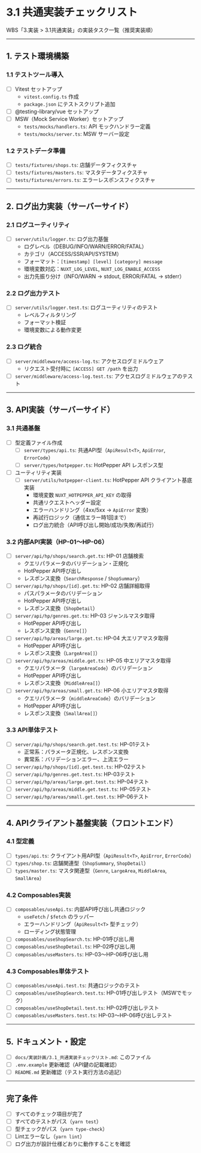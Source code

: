 # 3.1 共通実装チェックリスト

WBS「3.実装 > 3.1共通実装」の実装タスク一覧（推奨実装順）

---

## 1. テスト環境構築

### 1.1 テストツール導入

- [ ] Vitest セットアップ
  - `vitest.config.ts` 作成
  - `package.json` にテストスクリプト追加
- [ ] @testing-library/vue セットアップ
- [ ] MSW（Mock Service Worker）セットアップ
  - `tests/mocks/handlers.ts`: API モックハンドラー定義
  - `tests/mocks/server.ts`: MSW サーバー設定

### 1.2 テストデータ準備

- [ ] `tests/fixtures/shops.ts`: 店舗データフィクスチャ
- [ ] `tests/fixtures/masters.ts`: マスタデータフィクスチャ
- [ ] `tests/fixtures/errors.ts`: エラーレスポンスフィクスチャ

---

## 2. ログ出力実装（サーバーサイド）

### 2.1 ログユーティリティ

- [ ] `server/utils/logger.ts`: ログ出力基盤
  - ログレベル（DEBUG/INFO/WARN/ERROR/FATAL）
  - カテゴリ（ACCESS/SSR/API/SYSTEM）
  - フォーマット：`[timestamp] [level] [category] message`
  - 環境変数対応：`NUXT_LOG_LEVEL`, `NUXT_LOG_ENABLE_ACCESS`
  - 出力先振り分け（INFO/WARN → stdout, ERROR/FATAL → stderr）

### 2.2 ログ出力テスト

- [ ] `server/utils/logger.test.ts`: ログユーティリティのテスト
  - レベルフィルタリング
  - フォーマット検証
  - 環境変数による動作変更

### 2.3 ログ統合

- [ ] `server/middleware/access-log.ts`: アクセスログミドルウェア
  - リクエスト受付時に `[ACCESS] GET /path` を出力
- [ ] `server/middleware/access-log.test.ts`: アクセスログミドルウェアのテスト

---

## 3. API実装（サーバーサイド）

### 3.1 共通基盤

- [ ] 型定義ファイル作成
  - [ ] `server/types/api.ts`: 共通API型（`ApiResult<T>`, `ApiError`, `ErrorCode`）
  - [ ] `server/types/hotpepper.ts`: HotPepper API レスポンス型
- [ ] ユーティリティ実装
  - [ ] `server/utils/hotpepper-client.ts`: HotPepper API クライアント基底実装
    - 環境変数 `NUXT_HOTPEPPER_API_KEY` の取得
    - 共通リクエストヘッダー設定
    - エラーハンドリング（4xx/5xx → `ApiError` 変換）
    - 再試行ロジック（通信エラー時1回まで）
    - ログ出力統合（API呼び出し開始/成功/失敗/再試行）

### 3.2 内部API実装（HP-01〜HP-06）

- [ ] `server/api/hp/shops/search.get.ts`: HP-01 店舗検索
  - クエリパラメータのバリデーション・正規化
  - HotPepper API呼び出し
  - レスポンス変換（`SearchResponse` / `ShopSummary`）
- [ ] `server/api/hp/shops/[id].get.ts`: HP-02 店舗詳細取得
  - パスパラメータのバリデーション
  - HotPepper API呼び出し
  - レスポンス変換（`ShopDetail`）
- [ ] `server/api/hp/genres.get.ts`: HP-03 ジャンルマスタ取得
  - HotPepper API呼び出し
  - レスポンス変換（`Genre[]`）
- [ ] `server/api/hp/areas/large.get.ts`: HP-04 大エリアマスタ取得
  - HotPepper API呼び出し
  - レスポンス変換（`LargeArea[]`）
- [ ] `server/api/hp/areas/middle.get.ts`: HP-05 中エリアマスタ取得
  - クエリパラメータ（`largeAreaCode`）のバリデーション
  - HotPepper API呼び出し
  - レスポンス変換（`MiddleArea[]`）
- [ ] `server/api/hp/areas/small.get.ts`: HP-06 小エリアマスタ取得
  - クエリパラメータ（`middleAreaCode`）のバリデーション
  - HotPepper API呼び出し
  - レスポンス変換（`SmallArea[]`）

### 3.3 API単体テスト

- [ ] `server/api/hp/shops/search.get.test.ts`: HP-01テスト
  - 正常系：パラメータ正規化、レスポンス変換
  - 異常系：バリデーションエラー、上流エラー
- [ ] `server/api/hp/shops/[id].get.test.ts`: HP-02テスト
- [ ] `server/api/hp/genres.get.test.ts`: HP-03テスト
- [ ] `server/api/hp/areas/large.get.test.ts`: HP-04テスト
- [ ] `server/api/hp/areas/middle.get.test.ts`: HP-05テスト
- [ ] `server/api/hp/areas/small.get.test.ts`: HP-06テスト

---

## 4. APIクライアント基盤実装（フロントエンド）

### 4.1 型定義

- [ ] `types/api.ts`: クライアント用API型（`ApiResult<T>`, `ApiError`, `ErrorCode`）
- [ ] `types/shop.ts`: 店舗関連型（`ShopSummary`, `ShopDetail`）
- [ ] `types/master.ts`: マスタ関連型（`Genre`, `LargeArea`, `MiddleArea`, `SmallArea`）

### 4.2 Composables実装

- [ ] `composables/useApi.ts`: 内部API呼び出し共通ロジック
  - `useFetch` / `$fetch` のラッパー
  - エラーハンドリング（`ApiResult<T>` 型チェック）
  - ローディング状態管理
- [ ] `composables/useShopSearch.ts`: HP-01呼び出し用
- [ ] `composables/useShopDetail.ts`: HP-02呼び出し用
- [ ] `composables/useMasters.ts`: HP-03〜HP-06呼び出し用

### 4.3 Composables単体テスト

- [ ] `composables/useApi.test.ts`: 共通ロジックのテスト
- [ ] `composables/useShopSearch.test.ts`: HP-01呼び出しテスト（MSWでモック）
- [ ] `composables/useShopDetail.test.ts`: HP-02呼び出しテスト
- [ ] `composables/useMasters.test.ts`: HP-03〜HP-06呼び出しテスト

---

## 5. ドキュメント・設定

- [ ] `docs/実装計画/3.1_共通実装チェックリスト.md`: このファイル
- [ ] `.env.example` 更新確認（API鍵の記載確認）
- [ ] `README.md` 更新確認（テスト実行方法の追記）

---

## 完了条件

- [ ] すべてのチェック項目が完了
- [ ] すべてのテストがパス（`yarn test`）
- [ ] 型チェックがパス（`yarn type-check`）
- [ ] Lintエラーなし（`yarn lint`）
- [ ] ログ出力が設計仕様どおりに動作することを確認
